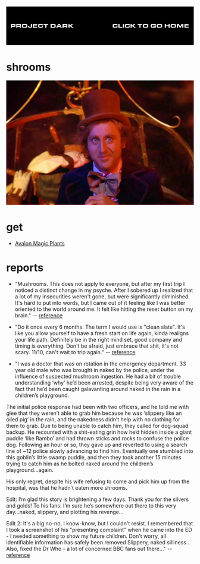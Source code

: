 [![](media/project_dark_home.png)](documentation.md)

# shrooms

![](media/05-willy-wonka-psychadelic_w536_h357.png)

# get

- [Avalon Magic Plants](https://www.avalonmagicplants.com/)

# reports

- "Mushrooms. This does not apply to everyone, but after my first trip I noticed a distinct change in my psyche. After I sobered up I realized that a lot of my insecurities weren't gone, but were significantly diminished. It's hard to put into words, but I came out of it feeling like I was better oriented to the world around me. It felt like hitting the reset button on my brain." -- [reference](https://www.reddit.com/r/AskReddit/comments/4ftjvk/what_is_your_1010_would_recommend_experience/d2btja5)

- "Do it once every 6 months. The term I would use is "clean slate". It's like you allow yourself to have a fresh start on life again, kinda realigns your life path. Definitely be in the right mind set, good company and timing is everything. Don't be afraid, just embrace that shit, it's not scary. 11/10, can't wait to trip again." -- [reference](https://www.reddit.com/r/AskReddit/comments/4ftjvk/what_is_your_1010_would_recommend_experience/d2by7nx)

- "I was a doctor that was on rotation in the emergency department. 33 year old male who was brought in naked by the police, under the influence of suspected mushroom ingestion. He had a bit of trouble understanding ‘why’ he’d been arrested, despite being very aware of the fact that he’d been caught galavanting around naked in the rain in a children’s playground.

The initial police response had been with two officers, and he told me with glee that they weren’t able to grab him because he was ‘slippery like an oiled pig’ in the rain, and the nakedness didn’t help with no clothing for them to grab. Due to being unable to catch him, they called for dog-squad backup. He recounted with a shit-eating grin how he’d hidden inside a giant puddle ‘like Rambo’ and had thrown sticks and rocks to confuse the police dog. Following an hour or so, they gave up and reverted to using a search line of ~12 police slowly advancing to find him. Eventually one stumbled into this goblin’s little swamp puddle, and then they took another 15 minutes trying to catch him as he bolted naked around the children’s playground...again.

His only regret, despite his wife refusing to come and pick him up from the hospital, was that he hadn’t eaten more shrooms.

Edit: I’m glad this story is brightening a few days. Thank you for the silvers and golds! To his fans: I’m sure he’s somewhere out there to this very day...naked, slippery, and plotting his revenge...

Edit 2: It's a big no-no, I know-know, but I couldn't resist. I remembered that I took a screenshot of his "presenting complaint" when he came into the ED - I needed something to show my future children. Don't worry, all identifiable information has safely been removed Slippery, naked silliness
. Also, fixed the Dr Who - a lot of concerned BBC fans out there..." -- [reference](https://old.reddit.com/r/AskReddit/comments/bmhq67/in_honor_of_denvers_decriminalization_of_magic/emx2rj5)
